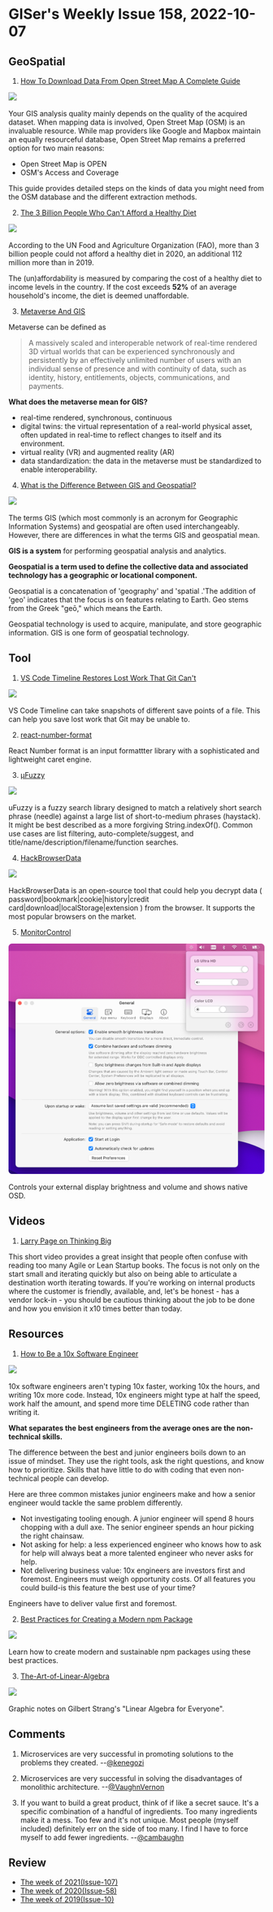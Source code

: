 # GISer's Weekly Issue 158, 2022-10-07

## GeoSpatial

1. [How To Download Data From Open Street Map A Complete Guide](https://mapscaping.com/how-to-download-data-from-open-street-map-a-complete-guide/)

![](https://lh3.googleusercontent.com/PPV_-UaBUIa5YNOyiLjensOLnpWMts9MFS1FfB8uDIvZqhNAp5_1xRrQL1tntU7tt3eG4WJw-9qQpXKgHWm777i0vmBLAF5fMSpZoztWDubTEkQ-5i51H-j3AuMENR6JmW3-EScSyn5VtgFz5I1zY8PwlocJ_mIa-oxGGVQEQSNwYpr2agbfs6nj4mxgnDI4tYGsyg)

Your GIS analysis quality mainly depends on the quality of the acquired dataset. When mapping data is involved, Open Street Map (OSM) is an invaluable resource. While map providers like Google and Mapbox maintain an equally resourceful database, Open Street Map remains a preferred option for two main reasons:

- Open Street Map is OPEN
- OSM's Access and Coverage

This guide provides detailed steps on the kinds of data you might need from the OSM database and the different extraction methods.

2. [The 3 Billion People Who Can't Afford a Healthy Diet](https://www.visualcapitalist.com/mapped-the-3-billion-people-cant-afford-a-healthy-diet/)

![](https://www.visualcapitalist.com/wp-content/uploads/2022/10/cost-of-a-healthy-diet.jpg)

According to the UN Food and Agriculture Organization (FAO), more than 3 billion people could not afford a healthy diet in 2020, an additional 112 million more than in 2019.

The (un)affordability is measured by comparing the cost of a healthy diet to income levels in the country. If the cost exceeds **52%** of an average household's income, the diet is deemed unaffordable.

3. [Metaverse And GIS](https://mapscaping.com/metaverse-and-gis/)

Metaverse can be defined as

> A massively scaled and interoperable network of real-time rendered 3D virtual worlds that can be experienced synchronously and persistently by an effectively unlimited number of users with an individual sense of presence and with continuity of data, such as identity, history, entitlements, objects, communications, and payments.

**What does the metaverse mean for GIS?**

- real-time rendered, synchronous, continuous
- digital twins: the virtual representation of a real-world physical asset, often updated in real-time to reflect changes to itself and its environment.
- virtual reality (VR) and augmented reality (AR)
- data standardization: the data in the metaverse must be standardized to enable interoperability.

4. [What is the Difference Between GIS and Geospatial?](https://www.gislounge.com/difference-gis-geospatial/)

![](https://cityofdelta.net/sites/default/files/styles/full_node_primary_extra_wide/public/imageattachments/planning/page/2321/what_is_gis.jpg?itok=v2BgZuFg)

The terms GIS (which most commonly is an acronym for Geographic Information Systems) and geospatial are often used interchangeably. However, there are differences in what the terms GIS and geospatial mean.

**GIS is a system** for performing geospatial analysis and analytics.

**Geospatial is a term used to define the collective data and associated technology has a geographic or locational component.**

Geospatial is a concatenation of 'geography' and 'spatial .'The addition of 'geo' indicates that the focus is on features relating to Earth. Geo stems from the Greek "geō," which means the Earth.

Geospatial technology is used to acquire, manipulate, and store geographic information. GIS is one form of geospatial technology.

## Tool

1. [VS Code Timeline Restores Lost Work That Git Can't](https://austingil.com/vs-code-timeline-restores-work-git-cant/)

![](https://cdn.statically.io/img/austingil.com/f=auto%2Cq=70/wp-content/uploads/vscode-timeline-1080x608.png)

VS Code Timeline can take snapshots of different save points of a file. This can help you save lost work that Git may be unable to.

2. [react-number-format](https://github.com/s-yadav/react-number-format)

React Number format is an input formattter library with a sophisticated and lightweight caret engine.

3. [μFuzzy](https://github.com/leeoniya/uFuzzy)

![](https://github.com/leeoniya/uFuzzy/raw/main/uFuzzy.png)

uFuzzy is a fuzzy search library designed to match a relatively short search phrase (needle) against a large list of short-to-medium phrases (haystack). It might be best described as a more forgiving String.indexOf(). Common use cases are list filtering, auto-complete/suggest, and title/name/description/filename/function searches.

4. [HackBrowserData](https://github.com/moonD4rk/HackBrowserData)

![](https://img.hellogithub.com/i/mFbzEDBWL07XHfy_1664179518.png)

HackBrowserData is an open-source tool that could help you decrypt data ( password|bookmark|cookie|history|credit card|download|localStorage|extension ) from the browser. It supports the most popular browsers on the market.

5. [MonitorControl](https://github.com/MonitorControl/MonitorControl)

![](https://github.com/MonitorControl/MonitorControl/raw/main/.github/screenshot.png)

Controls your external display brightness and volume and shows native OSD.

## Videos

1. [Larry Page on Thinking Big](https://twitter.com/JonErlichman/status/1576944152482570241)

This short video provides a great insight that people often confuse with reading too many Agile or Lean Startup books. The focus is not only on the start small and iterating quickly but also on being able to articulate a destination worth iterating towards. If you're working on internal products where the customer is friendly, available, and, let's be honest - has a vendor lock-in - you should be cautious thinking about the job to be done and how you envision it x10 times better than today.

## Resources

1. [How to Be a 10x Software Engineer](https://medium.com/@_michaellin/how-to-be-a-10x-engineer-fdac2a5a1bd5)

![](https://miro.medium.com/max/720/1*xQ81A11_SHnuz9IZfBuK6g.jpeg)

10x software engineers aren't typing 10x faster, working 10x the hours, and writing 10x more code. Instead, 10x engineers might type at half the speed, work half the amount, and spend more time DELETING code rather than writing it.

**What separates the best engineers from the average ones are the non-technical skills.**

The difference between the best and junior engineers boils down to an issue of mindset. They use the right tools, ask the right questions, and know how to prioritize. Skills that have little to do with coding that even non-technical people can develop.

Here are three common mistakes junior engineers make and how a senior engineer would tackle the same problem differently.

- Not investigating tooling enough. A junior engineer will spend 8 hours chopping with a dull axe. The senior engineer spends an hour picking the right chainsaw.
- Not asking for help: a less experienced engineer who knows how to ask for help will always beat a more talented engineer who never asks for help.
- Not delivering business value: 10x engineers are investors first and foremost. Engineers must weigh opportunity costs. Of all features you could build-is this feature the best use of your time?

Engineers have to deliver value first and foremost.

2. [Best Practices for Creating a Modern npm Package](https://nodeweekly.com/link/129820/web)

![](https://res.cloudinary.com/snyk/images/f_auto,q_auto/v1/wordpress-sync/blog-hero-create-npm-package/blog-hero-create-npm-package.jpg?_i=AA)

Learn how to create modern and sustainable npm packages using these best practices.

3. [The-Art-of-Linear-Algebra](https://github.com/kenjihiranabe/The-Art-of-Linear-Algebra)

![](https://github.com/kenjihiranabe/The-Art-of-Linear-Algebra/raw/main/MapofEigenvalues.png)

Graphic notes on Gilbert Strang's "Linear Algebra for Everyone".

## Comments

1. Microservices are very successful in promoting solutions to the problems they created.
   --[@kenegozi](https://twitter.com/kenegozi/status/1577519496478490624#m)

2. Microservices are very successful in solving the disadvantages of monolithic architecture.
   --[@VaughnVernon](https://twitter.com/VaughnVernon/status/1577413895890735105#m)

3. If you want to build a great product, think of if like a secret sauce. It's a specific combination of a handful of ingredients. Too many ingredients make it a mess. Too few and it's not unique. Most people (myself included) definitely err on the side of too many. I find I have to force myself to add fewer ingredients.
   --[@cambaughn](https://twitter.com/cambaughn/status/1576788235740581888)

## Review

- [The week of 2021(Issue-107)](https://github.com/lkcozy/weekly/blob/master/docs/2021/issue-107.md)
- [The week of 2020(Issue-58)](https://github.com/lkcozy/weekly/blob/master/docs/2020/issue-58.md)
- [The week of 2019(Issue-10)](https://github.com/lkcozy/weekly/blob/master/docs/2019/issue-10.md)
